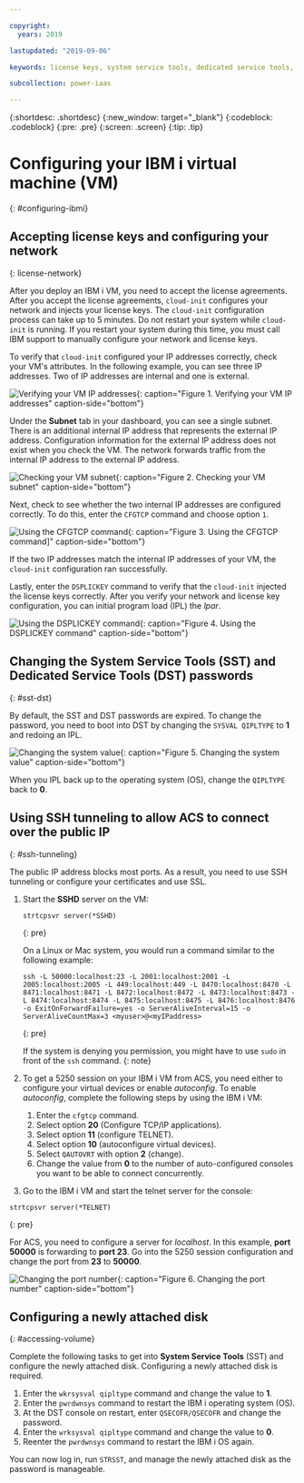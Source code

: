 ```yaml
---

copyright:
  years: 2019

lastupdated: "2019-09-06"

keywords: license keys, system service tools, dedicated service tools, network configuration, ibm i, ssh tunneling

subcollection: power-iaas

---
```


{:shortdesc: .shortdesc}
{:new_window: target="_blank"}
{:codeblock: .codeblock}
{:pre: .pre}
{:screen: .screen}
{:tip: .tip}

# Configuring your IBM i virtual machine (VM)
{: #configuring-ibmi}

## Accepting license keys and configuring your network
{: license-network}

After you deploy an IBM i VM, you need to accept the license agreements. After you accept the license agreements, `cloud-init` configures your network and injects your license keys. The `cloud-init` configuration process can take up to 5 minutes. Do not restart your system while `cloud-init` is running. If you restart your system during this time, you must call IBM support to manually configure your network and license keys.

To verify that `cloud-init` configured your IP addresses correctly, check your VM's attributes. In the following example, you can see three IP addresses. Two of IP addresses are internal and one is external.

![Verifying your VM IP addresses](./images/console-ibmi-ip.png "Verifying your VM IP addresses"){: caption="Figure 1. Verifying your VM IP addresses" caption-side="bottom"}

Under the **Subnet** tab in your dashboard, you can see a single subnet. There is an additional internal IP address that represents the external IP address. Configuration information for the external IP address does not exist when you check the VM. The network forwards traffic from the internal IP address to the external IP address.

![Checking your VM subnet](./images/console-ibmi-subnet.png "Checking your VM subnet"){: caption="Figure 2. Checking your VM subnet" caption-side="bottom"}

Next, check to see whether the two internal IP addresses are configured correctly. To do this, enter the `CFGTCP` command and choose option `1`.

![Using the CFGTCP command](./images/terminal-ibmi-cfgtcp.png "Using the CFGTCP command"){: caption="Figure 3. Using the CFGTCP command]" caption-side="bottom"}

If the two IP addresses match the internal IP addresses of your VM, the `cloud-init` configuration ran successfully.

Lastly, enter the `DSPLICKEY` command to verify that the `cloud-init` injected the license keys correctly. After you verify your network and license key configuration, you can initial program load (IPL) the _lpar_.

![Using the DSPLICKEY command](./images/terminal-ibmi-dsplickey.png "DSPLICKEY command"){: caption="Figure 4. Using the DSPLICKEY command" caption-side="bottom"}

## Changing the System Service Tools (SST) and Dedicated Service Tools (DST) passwords
{: #sst-dst}

By default, the SST and DST passwords are expired. To change the password, you need to boot into DST by changing the `SYSVAL QIPLTYPE` to **1** and redoing an IPL.

![Changing the system value](./images/terminal-ibmi-ipl.png "Changing the system value"){: caption="Figure 5. Changing the system value" caption-side="bottom"}

When you IPL back up to the operating system (OS), change the `QIPLTYPE` back to **0**.

## Using SSH tunneling to allow ACS to connect over the public IP
{: #ssh-tunneling}

The public IP address blocks most ports. As a result, you need to use SSH tunneling or configure your certificates and use SSL.

1. Start the **SSHD** server on the VM:

    ```shell
    strtcpsvr server(*SSHD)
    ```
    {: pre}

    On a Linux or Mac system, you would run a command similar to the following example:

    ```shell
    ssh -L 50000:localhost:23 -L 2001:localhost:2001 -L 2005:localhost:2005 -L 449:localhost:449 -L 8470:localhost:8470 -L 8471:localhost:8471 -L 8472:localhost:8472 -L 8473:localhost:8473 -L 8474:localhost:8474 -L 8475:localhost:8475 -L 8476:localhost:8476 -o ExitOnForwardFailure=yes -o ServerAliveInterval=15 -o ServerAliveCountMax=3 <myuser>@<myIPaddress>
    ```
    {: pre}

    If the system is denying you permission, you might have to use `sudo` in front of the `ssh` command.
    {: note}

2. To get a 5250 session on your IBM i VM from ACS, you need either to configure your virtual devices or enable _autoconfig_. To enable _autoconfig_, complete the following steps by using the IBM i VM:
    1. Enter the `cfgtcp` command.
    2. Select option **20** (Configure TCP/IP applications).
    3. Select option **11** (configure TELNET).
    4. Select option **10** (autoconfigure virtual devices).
    5. Select `QAUTOVRT` with option **2** (change).
    6. Change the value from **0** to the number of auto-configured consoles you want to be able to connect concurrently.

3. Go to the IBM i VM and start the telnet server for the console:

```shell
strtcpsvr server(*TELNET)
```
{: pre}

For ACS, you need to configure a server for _localhost_. In this example, **port 50000** is forwarding to **port 23**. Go into the 5250 session configuration and change the port from **23** to **50000**.

![Changing the port number](./images/system-ibmi-localhost.png "Changing the port number"){: caption="Figure 6. Changing the port number" caption-side="bottom"}

## Configuring a newly attached disk
{: #accessing-volume}

Complete the following tasks to get into **System Service Tools** (SST) and configure the newly attached disk. Configuring a newly attached disk is required.

1. Enter the `wkrsysval qipltype` command and change the value to **1**.
2. Enter the `pwrdwnsys` command to restart the IBM i operating system (OS).
3. At the DST console on restart, enter `QSECOFR/QSECOFR` and change the password.
4. Enter the `wrksysval qipltype` command and change the value to **0**.
5. Reenter the `pwrdwnsys` command to restart the IBM i OS again.

You can now log in, run `STRSST`, and manage the newly attached disk as the password is manageable.
